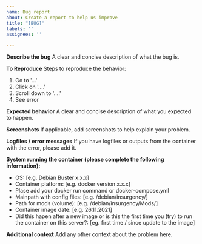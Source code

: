 ```yaml
---
name: Bug report
about: Create a report to help us improve
title: "[BUG]"
labels: ''
assignees: ''

---
```


**Describe the bug**
A clear and concise description of what the bug is.

**To Reproduce**
Steps to reproduce the behavior:
1. Go to '...'
2. Click on '....'
3. Scroll down to '....'
4. See error

**Expected behavior**
A clear and concise description of what you expected to happen.

**Screenshots**
If applicable, add screenshots to help explain your problem.

**Logfiles / error messages**
If you have logfiles or outputs from the container with the error, please add it.

**System running the container (please complete the following information):**
 - OS: [e.g. Debian Buster x.x.x]
 - Container platform: [e.g. docker version x.x.x]
 - Plase add your docker run command or docker-compose.yml
 - Mainpath with config files: [e.g. /debian/insurgency/]
 - Path for mods (volume): [e.g. /debian/insurgency/Mods/]
 - Container image date: [e.g. 26.11.2021]
 - Did this hapen after a new image or is this the first time you (try) to run the container on this server?:  [eg. first time / since update to the image]

**Additional context**
Add any other context about the problem here.
